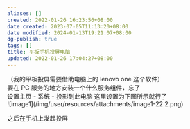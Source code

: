 ```yaml
---
aliases: []
created: 2022-01-26 16:23:56+08:00
date created: 2023-07-05T11:13:20+08:00
date modified: 2024-01-13T19:21:07+08:00
dg-publish: true
tags: []
title: 平板手机投屏电脑
updated: 2022-01-26 17:04:27+08:00
---
```


（我的平板投屏需要借助电脑上的 lenovo one 这个软件）  
要在 PC 服务的地方安装一个什么服务组件，忘了  
设置主页 - 系统 - 投影到此电脑 这里设置为下图所示就行了  
![image1](/img/user/resources/attachments/image1-22 2.png)

之后在手机上发起投屏